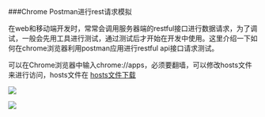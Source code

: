 ###Chrome Postman进行rest请求模拟

在web和移动端开发时，常常会调用服务器端的restful接口进行数据请求，为了调试，一般会先用工具进行测试，通过测试后才开始在开发中使用。这里介绍一下如何在chrome浏览器利用postman应用进行restful api接口请求测试。

可以在Chrome浏览器中输入chrome://apps，必须要翻墙，可以修改hosts文件来进行访问，hosts文件在
[hosts文件下载](https://github.com/silence940109/Java/tree/master/google_hosts/2016-9-15)

![](https://github.com/silence940109/Java/blob/master/chrome_postman/image/postman1.png)

![](https://github.com/silence940109/Java/blob/master/chrome_postman/image/postman.png)

